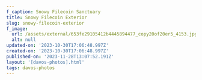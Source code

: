 ```yaml
---
f_caption: Snowy Filecoin Sanctuary
title: Snowy Filecoin Exterior
slug: snowy-filecoin-exterior
f_image:
  url: /assets/external/653fe29105412b4445894477_copy20of20er5_4153.jpg
  alt: null
updated-on: '2023-10-30T17:06:48.997Z'
created-on: '2023-10-30T17:06:48.997Z'
published-on: '2023-11-28T13:07:52.191Z'
layout: '[davos-photos].html'
tags: davos-photos
---
```



